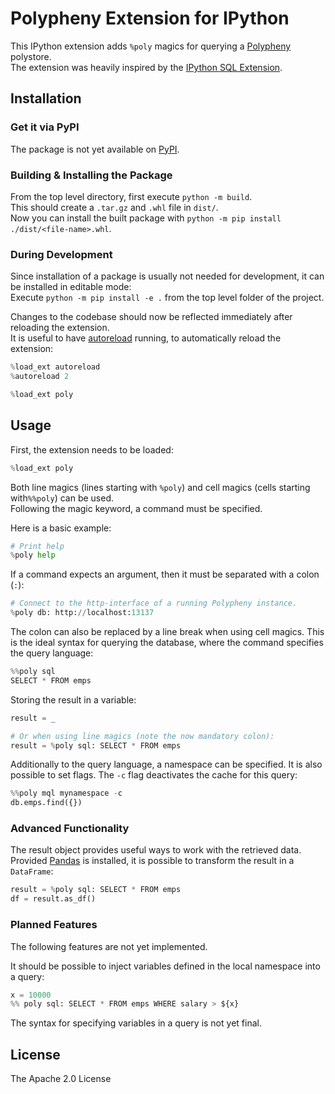 # Polypheny Extension for IPython
This IPython extension adds `%poly` magics for querying a [Polypheny](https://polypheny.org/) polystore.  
The extension was heavily inspired by the [IPython SQL Extension](https://github.com/catherinedevlin/ipython-sql).

## Installation

### Get it via PyPI
The package is not yet available on [PyPI](https://pypi.org/).

### Building & Installing the Package
From the top level directory, first execute `python -m build`.  
This should create a `.tar.gz` and `.whl` file in `dist/`.  
Now you can install the built package with `python -m pip install ./dist/<file-name>.whl`.

### During Development
Since installation of a package is usually not needed for development, it can be installed in editable mode:  
Execute `python -m pip install -e .` from the top level folder of the project.

Changes to the codebase should now be reflected immediately after reloading the extension.  
It is useful to have [autoreload](https://ipython.org/ipython-doc/3/config/extensions/autoreload.html) running, to automatically reload the extension:
```python
%load_ext autoreload
%autoreload 2

%load_ext poly
```

## Usage
First, the extension needs to be loaded:
```python
%load_ext poly
```

Both line magics (lines starting with `%poly`) and cell magics (cells starting with`%%poly`) can be used.  
Following the magic keyword, a command must be specified.  

Here is a basic example:
```python
# Print help
%poly help
```

If a command expects an argument, then it must be separated with a colon (`:`):
```python
# Connect to the http-interface of a running Polypheny instance.
%poly db: http://localhost:13137
```

The colon can also be replaced by a line break when using cell magics.
This is the ideal syntax for querying the database, where the command specifies the query language:
```python
%%poly sql
SELECT * FROM emps
```

Storing the result in a variable:
```python
result = _

# Or when using line magics (note the now mandatory colon):
result = %poly sql: SELECT * FROM emps
```

Additionally to the query language, a namespace can be specified. 
It is also possible to set flags. The `-c` flag deactivates the cache for this query:
```python
%%poly mql mynamespace -c
db.emps.find({})
```

### Advanced Functionality
The result object provides useful ways to work with the retrieved data.  
Provided [Pandas](https://pypi.org/project/pandas/) is installed, it is possible to transform the result in a `DataFrame`:
```python
result = %poly sql: SELECT * FROM emps
df = result.as_df()
```

### Planned Features
The following features are not yet implemented.

It should be possible to inject variables defined in the local namespace into a query:
```python
x = 10000
%% poly sql: SELECT * FROM emps WHERE salary > ${x}
```
The syntax for specifying variables in a query is not yet final.

## License
The Apache 2.0 License
